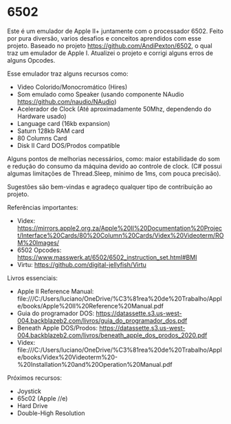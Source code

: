 # 6502

Este é um emulador de Apple II+ juntamente com o processador 6502. Feito por pura diversão, varios desafios e conceitos aprendidos com esse projeto. Baseado no projeto https://github.com/AndiPexton/6502, o qual traz um emulador de Apple I. Atualizei o projeto e corrigi alguns erros de alguns Opcodes.

Esse emulador traz alguns recursos como:

- Video Colorido/Monocromático (Hires)
- Som emulado como Speaker (usando componente NAudio https://github.com/naudio/NAudio)
- Acelerador de Clock (Até aproximadamente 50Mhz, dependendo do Hardware usado)
- Language card (16kb expansion)
- Saturn 128kb RAM card
- 80 Columns Card
- Disk II Card DOS/Prodos compatible

Alguns pontos de melhorias necessários, como: maior estabilidade do som e redução do consumo da máquina devido ao controle de clock. (C# possui algumas limitações de Thread.Sleep, mínimo de 1ms, com pouca precisão).

Sugestões são bem-vindas e agradeço qualquer tipo de contribuição ao projeto.

Referências importantes:

- Videx: https://mirrors.apple2.org.za/Apple%20II%20Documentation%20Project/Interface%20Cards/80%20Column%20Cards/Videx%20Videoterm/ROM%20Images/
- 6502 Opcodes: https://www.masswerk.at/6502/6502_instruction_set.html#BMI
- Virtu: https://github.com/digital-jellyfish/Virtu


Livros essenciais:

- Apple II Reference Manual: file:///C:/Users/luciano/OneDrive/%C3%81rea%20de%20Trabalho/Apple/books/Apple%20II%20Reference%20Manual.pdf
- Guia do programador DOS: https://datassette.s3.us-west-004.backblazeb2.com/livros/guia_do_programador_dos.pdf
- Beneath Apple DOS/Prodos: https://datassette.s3.us-west-004.backblazeb2.com/livros/beneath_apple_dos_prodos_2020.pdf
- Videx: file:///C:/Users/luciano/OneDrive/%C3%81rea%20de%20Trabalho/Apple/books/Videx%20Videoterm%20-%20Installation%20and%20Operation%20Manual.pdf

Próximos recursos:

- Joystick
- 65c02 (Apple //e)
- Hard Drive
- Double-High Resolution